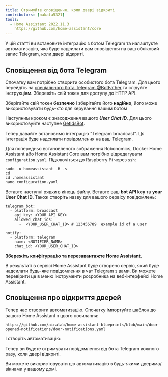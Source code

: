 ```yaml
---
title: Отримуйте сповіщення, коли двері відкриті
contributors: [nakata5321]
tools:   
  - Home Assistant 2022.11.3
    https://github.com/home-assistant/core
---
```


У цій статті ви встановите інтеграцію з ботом Telegram та налаштуєте автоматизацію, яка буде надсилати вам сповіщення на ваш обліковий запис Telegram, коли двері відкриті.

## Сповіщення від бота Telegram

Спочатку вам потрібно створити особистого бота Telegram. Для цього перейдіть на [спеціального бота Telegram @BotFather](https://t.me/botfather) та слідуйте інструкціям. 
Збережіть свій токен для доступу до HTTP API.

<robo-wiki-video controls src="https://static.robonomics.network/wiki/bot-father.mp4" />

<robo-wiki-note type="warning">

Зберігайте свій токен **безпечно** і зберігайте його **надійно**, його може використовувати будь-хто для керування вашим ботом 

</robo-wiki-note>

Наступним кроком є знаходження вашого ***User Chat ID***. Для цього використовуйте наступне [GetIdsBot](https://t.me/getidsbot). 

<robo-wiki-video controls src="https://static.robonomics.network/wiki/get-id-bot.mp4" />

Тепер давайте встановимо інтеграцію "Telegram broadcast". Ця інтеграція буде надсилати повідомлення на ваш Telegram.

Для попередньо встановленого зображення Robonomics, Docker Home Assistant або Home Assistant Core вам потрібно відредагувати `configuration.yaml`. Підключіться до Raspberry Pi через `ssh`:

<robo-wiki-video controls src="https://static.robonomics.network/wiki/open-config.mp4" />

<code-helper additionalLine="rasppi_username@rasppi_hostname" >

```shell
sudo -u homeassistant -H -s
cd
cd .homeassistant 
nano configuration.yaml
```

</code-helper >

Вставте наступні рядки в кінець файлу. Вставте ваш **bot API key** та **your User Chat ID**. Також створіть назву для вашого сервісу повідомлень:


<code-helper copy >

```shell
telegram_bot:
  - platform: broadcast
    api_key: <YOUR_API_KEY>
    allowed_chat_ids:
      -  <YOUR_USER_CHAT_ID> # 123456789  example id of a user
      
notify:
  - platform: telegram
    name: <NOTIFIER_NAME>
    chat_id: <YOUR_USER_CHAT_ID>
```

</code-helper >

<robo-wiki-video controls src="https://static.robonomics.network/wiki/insert-config.mp4" />

**Збережіть конфігурацію та перезавантажте Home Assistant.**


В результаті в сервісі Home Assistant буде створено сервіс, який буде надсилати будь-яке повідомлення в чат Telegram з вами. 
Ви можете перевірити це в меню Інструменти розробника на веб-інтерфейсі Home Assistant. 

<robo-wiki-video controls src="https://static.robonomics.network/wiki/telegram-result.mp4" />

##  Сповіщення про відкриття дверей

Тепер час створити автоматизацію. Спочатку імпортуйте шаблон до вашого Home Assistant з цього посилання:

<code-helper copy>

```shell
https://github.com/airalab/home-assistant-blueprints/blob/main/door-opened-notifications/door-notifications.yaml
```

</code-helper >

<robo-wiki-video controls src="https://static.robonomics.network/wiki/insert-blue.mp4" />

І створіть автоматизацію:

<robo-wiki-video controls src="https://static.robonomics.network/wiki/create-automation.mp4" />

Тепер ви будете отримувати повідомлення від бота Telegram кожного разу, коли двері відкриті.

<robo-wiki-note type="okay">
Ви можете використовувати цю автоматизацію з будь-якими дверима/вікнами у вашому домі.
</robo-wiki-note>

